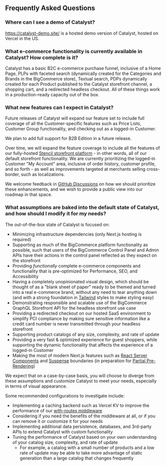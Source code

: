 ## Frequently Asked Questions

### Where can I see a demo of Catalyst?
https://catalyst-demo.site/ is a hosted demo version of Catalyst, hosted on Vercel in the US.

### What e-commerce functionality is currently available in Catalyst? How complete is it?

Catalyst has a basic B2C e-commerce purchase funnel, inclusive of a Home Page, PLPs with faceted search (dynamically created for the Categories and Brands in the BigCommerce store), Textual search, PDPs dynamically created for each Product published to the Catalyst storefront channel, a shopping cart, and a redirected headless checkout. All of these things work in a production-ready capacity out of the box.

### What new features can I expect in Catalyst?

Future releases of Catalyst will expand our feature set to include full coverage of all the Customer-specific features such as Price Lists, Customer Group functionality, and checking out as a logged-in Customer.

We plan to add full support for B2B Edition in a future release.

Over time, we will expand the feature coverage to include all the features of our fully-hosted [Stencil storefront platform](https://developer.bigcommerce.com/docs/storefront/stencil) - in other words, all of our default storefront functionality. We are currently prioritizing the logged-in Customer "My Account" area, inclusive of order history, customer profile, and so forth - as well as improvements targeted at merchants selling cross-border, such as localizations.

We welcome feedback in [GitHub Discussions](https://github.com/bigcommerce/catalyst/discussions) on how we should prioritize these enhancements, and we wish to provide a public view into our roadmap in that space.

### What assumptions are baked into the default state of Catalyst, and how should I modify it for my needs?

The out-of-the-box state of Catalyst is focused on:

- Minimizing infrastructure dependencies (only Next.js hosting is required)
- Supporting as much of the BigCommerce platform functionality as possible, such that users of the BigCommerce Control Panel and Admin APIs have their actions in the control panel reflected as they expect on the storefront
- Providing _functionally_ complete e-commerce components and functionality that is pre-optimized for Performance, SEO, and Accessibility
- Having a completely unopinionated visual design, which should be thought of as a "blank sheet of paper" ready to be themed and turned into a real e-commerce brand, without any need to tear anything down (and with a strong foundation in [Tailwind](https://tailwindcss.com/) styles to make styling easy)
- Demonstrating responsible and scalable use of the BigCommerce GraphQL Storefront API for the headless storefront use case
- Providing a redirected checkout on our hosted SaaS environment to simplify PCI compliance by making sure sensitive information like a credit card number is never transmitted through your headless storefront
- Supporting product catalogs of any size, complexity, and rate of update
- Providing a very fast & optimized experience for guest shoppers, while supporting the dynamic functionality that affects the experience of a logged-in Customer
- Making the most of modern Next.js features such as [React Server Components](https://nextjs.org/docs/app/building-your-application/rendering/server-components) and [Suspense](https://react.dev/reference/react/Suspense) boundaries (in preparation for [Partial Pre-Rendering](https://nextjs.org/learn/dashboard-app/partial-prerendering))

We expect that on a case-by-case basis, you will choose to diverge from these assumptions and customize Catalyst to meet your needs, especially in terms of visual appearance.

Some recommended configurations to investigate include:

- Implementing a caching backend such as Vercel KV to improve the performance of our [with-routes middleware](/docs/middleware)
- Considering if you need the benefits of the middleware at all, or if you can remove it or customize it for your needs
- Implementing additional data persistence, databases, and 3rd-party APIs to extend Catalyst with custom functionality
- Tuning the performance of Catalyst based on your own understanding of your catalog size, complexity, and rate of update
    - For example, a catalog with a small number of products and a low rate of update may be able to take more advantage of static generation than a large catalog that changes frequently